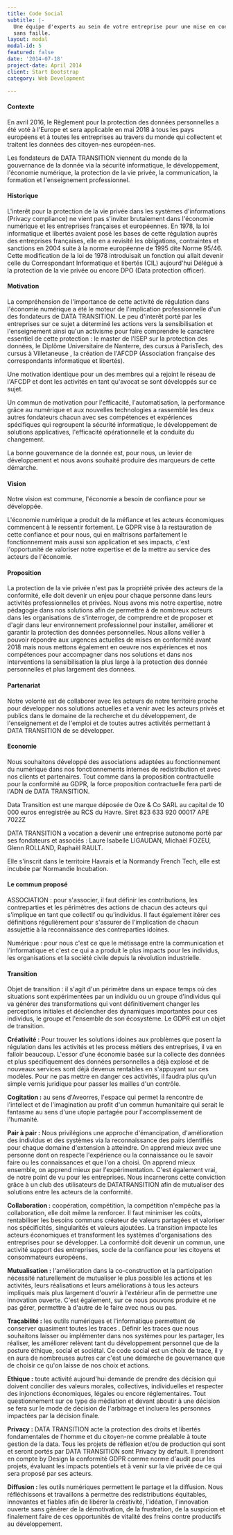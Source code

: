 ```yaml
---
title: Code Social
subtitle: |-
  Une équipe d'experts au sein de votre entreprise pour une mise en conformité
  sans faille.
layout: modal
modal-id: 5
featured: false
date: '2014-07-18'
project-date: April 2014
client: Start Bootstrap
category: Web Development

---
```


#### Contexte

En avril 2016, le Règlement pour la protection des données personnelles a été voté à l'Europe et sera applicable en mai 2018 à tous les pays européens et à toutes les entreprises au travers du monde qui collectent et traitent les données des citoyen-nes européen-nes.

Les fondateurs de DATA TRANSITION viennent du monde de la gouvernance de la donnée via la sécurité informatique, le développement, l'économie numérique, la protection de la vie privée, la communication, la formation et l'enseignement professionnel.

#### Historique

L'interêt pour la protection de la vie privée dans les systèmes d'informations (Privacy compliance) ne vient pas s'inviter brutalement dans l'économie numérique et les entreprises françaises et européennes. En 1978, la loi informatique et libertés avaient posé les bases de cette régulation auprès des entreprises françaises, elle en a revisité les obligations, contraintes et sanctions en 2004 suite à la norme européenne de 1995 dite Norme 95/46. Cette modification de la loi de 1978 introduisait un fonction qui allait devenir celle du Correspondant Informatique et libertés (CIL) aujourd'hui Délégué à la protection de la vie privée ou encore DPO (Data protection officer).

#### Motivation

La compréhension de l'importance de cette activité de régulation dans l'économie numérique a été le moteur de l'implication professionnelle d'un des fondateurs de DATA TRANSITION. Le peu d'interêt porté par les entreprises sur ce sujet a déterminé les actions vers la sensibilisation et l'enseignement ainsi qu'un activisme pour faire comprendre le caractère essentiel de cette protection : le master de l'ISEP sur la protection des données, le Diplôme Universitaire de Nanterre, des cursus à ParisTech, des cursus à Villetaneuse , la création de l'AFCDP (Association française des correspondants informatique et libertés).

Une motivation identique pour un des membres qui a rejoint le réseau de l'AFCDP et dont les activités en tant qu'avocat se sont développés sur ce sujet.

Un commun de motivation pour l'efficacité, l'automatisation, la performance grâce au numérique et aux nouvelles technologies a rassemblé les deux autres fondateurs chacun avec ses compétences et expériences spécifiques qui regroupent la sécurité informatique, le développement de solutions applicatives, l'efficacité opérationnelle et la conduite du changement. 

La bonne gouvernance de la donnée est, pour nous, un levier de développement et nous avons souhaité produire des marqueurs de cette démarche.


#### Vision

Notre vision est commune, l'économie a besoin de confiance pour se développée. 

L'économie numérique a produit de la méfiance et les acteurs économiques commencent à le ressentir fortement. Le GDPR vise à la restauration de cette confiance et pour nous, qui en maîtrisons parfaitement le fonctionnement mais aussi son application et ses impacts, c'est l'opportunité de valoriser notre expertise et de la mettre au service des acteurs de l'économie.

#### Proposition

La protection de la vie privée n'est pas la propriété privée des acteurs de la conformité, elle doit devenir un enjeu pour chaque personne dans leurs activités professionnelles et privées.
Nous avons mis notre expertise, notre pédagogie dans nos solutions afin de permettre à de nombreux acteurs dans les organisations de s'interroger, de comprendre et de proposer et d'agir dans leur environnement professionnel pour installer, améliorer et garantir la protection des données personnelles.
Nous allons veiller à pouvoir répondre aux urgences actuelles de mises en conformité avant 2018 mais nous mettons également en oeuvre nos expériences et nos compétences pour accompagner dans nos solutions et dans nos interventions la sensibilisation la plus large à la protection des donnée personnelles et plus largement des données.

#### Partenariat

Notre volonté est de collaborer avec les acteurs de notre territoire proche pour développer nos solutions actuelles et a venir avec les acteurs privés et publics dans le domaine de la recherche et du développement, de l'enseignement et de l'emploi et de toutes autres activités permettant à DATA TRANSITION de se développer.

#### Economie

Nous souhaitons développé des associations adaptées au fonctionnement du numérique dans nos fonctionnements internes de redistribution et avec nos clients et partenaires. Tout comme dans la proposition contractuelle pour la conformité au GDPR, la force proposition contractuelle fera parti de l'ADN de DATA TRANSITION.

Data Transition est une marque déposée de Oze & Co SARL au capital de 10 000 euros enregistrée au RCS du Havre. 
Siret 823 633 920 00017 APE 7022Z

DATA TRANSITION a vocation a devenir une entreprise autonome porté par ses fondateurs et associés : Laure Isabelle LIGAUDAN, Michaël FOZEU, Glenn ROLLAND, Raphaël RAULT.

Elle  s'inscrit dans le territoire Havrais et la Normandy French Tech, elle est incubée par Normandie Incubation.


#### Le commun proposé

ASSOCIATION : pour s'associer, il faut définir les contributions, les contreparties et les périmètres des actions de chacun des acteurs qui s'implique en tant que collectif ou qu'individus. Il faut également itérer ces définitions régulièrement pour s'assurer de l'implication de chacun assujettie à la reconnaissance des contreparties idoines.

Numérique : pour nous c'est ce que le métissage entre la communication et l'informatique et c'est ce qui a a produit le plus impacts pour les individus, les organisations et la société civile depuis la révolution industrielle.

#### Transition

Objet de transition : il s'agit d'un périmètre dans un espace temps où des situations sont expérimentées par un individu ou un groupe d'individus qui va générer des transformations qui vont définitivement changer les perceptions initiales et déclencher des dynamiques importantes pour ces individus, le groupe et l'ensemble de son écosystème. Le GDPR est un objet de transition.

__Créativité :__ Pour trouver les solutions idoines aux problèmes que posent la régulation dans les activités et les process métiers des entreprises, il va en falloir beaucoup. L'essor d'une économie basée sur la collecte des données et plus spécifiquement des données personnelles a déjà explosé et de nouveaux services sont déjà devenus rentables en s'appuyant sur ces modèles. Pour ne pas mettre en danger ces activités, il faudra plus qu'un simple vernis juridique pour passer les mailles d'un contrôle.

__Cogitation :__ au sens d'Aveorres, l'espace qui permet la rencontre de l'intellect et de l'imagination au profit d'un commun humanitaire qui serait le fantasme au sens d'une utopie partagée pour l'accomplissement de l'humanité.

__Pair à pair :__ Nous privilégions une approche d'émancipation, d'amélioration des individus et des systèmes via la reconnaissance des pairs identifiés pour chaque domaine d'extension à atteindre. On apprend mieux avec une personne dont on respecte l'expérience ou la connaissance ou le savoir faire ou les connaissances et que l'on a choisi. On apprend mieux ensemble, on apprend mieux par l'expérimentation. C'est également vrai, de notre point de vu pour les entreprises. Nous incarnerons cette conviction grâce à un club des utilisateurs de DATATRANSITION afin de mutualiser des solutions entre les acteurs de la conformité.

__Collaboration :__ coopération, compétition, la compétition n'empêche pas la collaboration, elle doit même la renforcer. Il faut minimiser les coûts, rentabiliser les besoins communs créateur de valeurs partagées et valoriser nos spécificités, singularités et valeurs ajoutées. La transition impacte les acteurs économiques et transforment les systèmes d'organisations des entreprises pour se développer. La conformité doit devenir un commun, une activité support des entreprises, socle de la confiance pour les citoyens et consommateurs européens.

__Mutualisation :__ l'amélioration dans la co-construction et la participation nécessité naturellement de mutualiser le plus possible les actions et les activités, leurs réalisations et leurs améliorations à tous les acteurs impliqués mais plus largement d'ouvrir à l'extérieur afin de permettre une innovation ouverte. C'est également, sur ce nous pouvons produire et ne pas gérer, permettre à d'autre de le faire avec nous ou pas.

__Traçabilité :__ les outils numériques et l'informatique permettent de conserver quasiment toutes les traces . Définir les traces que nous souhaitons laisser ou implémenter dans nos systèmes pour les partager, les réaliser, les améliorer relèvent tant du développement personnel que de la posture éthique, social et sociétal. Ce code social est un choix de trace, il y en aura de nombreuses autres car c'est une démarche de gouvernance que de choisir ce qu'on laisse de nos choix et actions.

__Ethique :__ toute activité aujourd'hui demande de prendre des décision qui doivent concilier des valeurs morales, collectives, individuelles et respecter des injonctions économiques, légales ou encore réglementaires. Tout questionnement sur ce type de médiation et devant aboutir à une décision se fera sur le mode de décision de l'arbitrage et incluera les personnes impactées par la décision finale.

__Privacy :__ DATA TRANSITION acte la protection des droits et libertés fondamentales de l'homme et du citoyen-ne comme préalable à toute gestion de la data. Tous les projets de réflexion et/ou de production qui sont et seront portés par DATA TRANSITION sont Privacy by default. Il prendront en compte by Design la conformité GDPR comme norme d'audit pour les projets, évaluant les impacts potentiels et à venir sur la vie privée de ce qui sera proposé par ses acteurs.

__Diffusion :__ les outils numériques permettent le partage et la diffusion. Nous réfléchissons et travaillons à permettre des redistributions équitables, innovantes et fiables afin de libérer la créativité, l'idéation, l'innovation ouverte sans générer de la démotivation, de la frustration, de la suspicion et finalement faire de ces opportunités de vitalité des freins contre productifs au développement.

